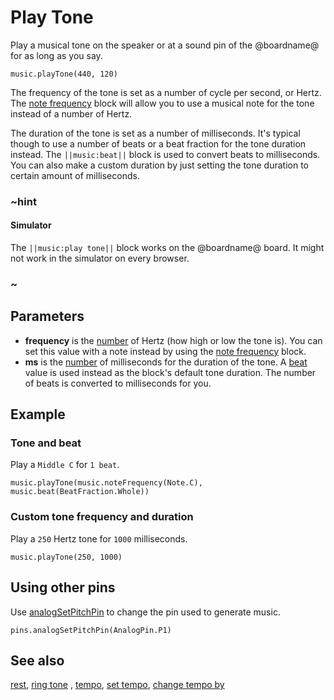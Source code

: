 # Play Tone

Play a musical tone on the speaker or at a sound pin of the @boardname@ for as long as you say.

```sig
music.playTone(440, 120)
```
The frequency of the tone is set as a number of cycle per second, or Hertz. The [note frequency](/reference/music/note-frequency) block will allow you to use a musical note for the tone instead of a number of Hertz.

The duration of the tone is set as a number of milliseconds. It's typical though to use a number of beats or a beat fraction for the tone duration instead. The ``||music:beat||`` block is used to convert beats to milliseconds. You can also make a custom duration by just setting the tone duration to certain amount of milliseconds.

### ~hint

#### Simulator

The ``||music:play tone||`` block works on the @boardname@ board. It might not work in the simulator on every browser.

### ~

## Parameters

* **frequency** is the [number](/types/number) of Hertz (how high or low the tone is). You can set this value with a note instead by using the [note frequency](/reference/music/note-frequency) block.
* **ms** is the [number](/types/number) of milliseconds for the duration of the tone. A [beat](/reference/music/beat) value is used instead as the block's default tone duration. The number of beats is converted to milliseconds for you.


## Example

### Tone and beat

Play a `Middle C` for `1 beat`.

```blocks
music.playTone(music.noteFrequency(Note.C), music.beat(BeatFraction.Whole))
```

### Custom tone frequency and duration

Play a `250` Hertz tone for `1000` milliseconds.

```blocks
music.playTone(250, 1000)
```

## Using other pins

Use [analogSetPitchPin](/reference/pins/analog-set-pitch-pin) to change the pin used to generate music.

```blocks
pins.analogSetPitchPin(AnalogPin.P1)
```

## See also

[rest](/reference/music/rest), [ring tone](/reference/music/ring-tone) , [tempo](/reference/music/tempo), [set tempo](/reference/music/set-tempo), 
[change tempo by](/reference/music/change-tempo-by)

